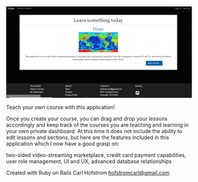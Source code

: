 ![](Images/Flixter2.PNG)

Teach your own course with this application! 

Once you create your course, you can drag and drop your lessons accordingly and keep track of the courses you are teaching and learning in your own private dashboard. At this time it does not include the ability to edit lessons and sections, but here are the features included in this application which I now have a good grasp on:

two-sided video-streaming marketplace,
credit card payment capabilities,
user role management,
UI and UX, 
advanced database relationships



Created with Ruby on Rails
Carl Hofstrom hofstromcarl@gmail.com
